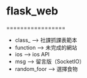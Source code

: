 # flask_web
=================
+ class_      -->   社課抓課表範本
+ function    -->   未完成的網站
+ ios         -->   ios API
+ msg         -->   留言版（SocketIO）
+ random_foor -->   選擇食物
